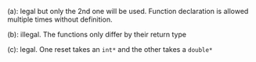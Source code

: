 (a): legal but only the 2nd one will be used. Function declaration is allowed multiple times without definition.

(b): illegal. The functions only differ by their return type

(c): legal. One reset takes an `int*` and the other takes a `double*`
